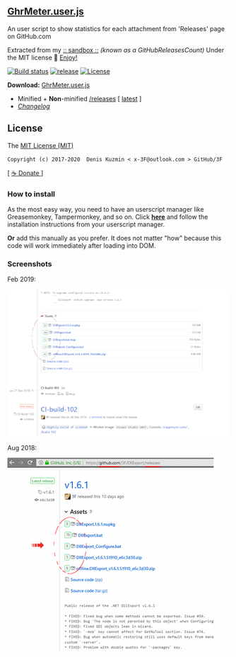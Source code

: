 ## [GhrMeter.user.js](https://github.com/3F/GhrMeter.user.js)

An user script to show statistics for each attachment from 'Releases' page on GitHub.com

Extracted from my [:: sandbox ::](https://github.com/3F/sandbox) *(known as a GitHubReleasesCount)* Under the MIT license 🎉 [Enjoy!](https://github.com/3F)

[![Build status](https://ci.appveyor.com/api/projects/status/pjery3pc3ketwewp/branch/master?svg=true)](https://ci.appveyor.com/project/3Fs/ghrmeter-user-js-github/branch/master)
[![release](https://img.shields.io/github/release/3F/GhrMeter.user.js.svg)](https://github.com/3F/GhrMeter.user.js/releases/latest)
[![License](https://img.shields.io/badge/License-MIT-74A5C2.svg)](https://github.com/3F/GhrMeter.user.js/blob/master/License.txt)

**Download:** [GhrMeter.user.js](https://3F.github.io/GhrMeter.user.js/releases/latest/)

* Minified + **Non**-minified [/releases](https://github.com/3F/GhrMeter.user.js/releases) [ [latest](https://github.com/3F/GhrMeter.user.js/releases/latest) ]
* *[Changelog](./changelog.txt)*

## License

The [MIT License (MIT)](https://github.com/3F/GhrMeter.user.js/blob/master/License.txt)

```
Copyright (c) 2017-2020  Denis Kuzmin < x-3F@outlook.com > GitHub/3F
```

[ [ ☕ Donate ](https://3F.github.com/Donation/) ]

### How to install

As the most easy way, you need to have an userscript manager like Greasemonkey, Tampermonkey, and so on. Click **[here](https://3F.github.io/GhrMeter.user.js/releases/latest/)** and follow the installation instructions from your userscript manager.

**Or** add this manually as you prefer. It does not matter "how" because this code will work immediately after loading into DOM.

### Screenshots

Feb 2019: 

![](./media/GHR_Assets_February_2019.png)

Aug 2018: 

![](./media/GhrMeter.user.js.jpg)
